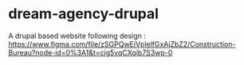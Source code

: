 # dream-agency-drupal
A drupal based website
following design : https://www.figma.com/file/zSGPQwEiVplelfGxAjZbZ2/Construction-Bureau?node-id=0%3A1&t=cjg5vqCXqib7S3wp-0
